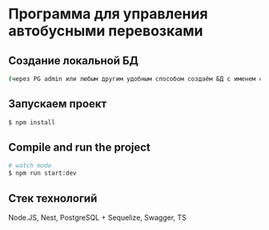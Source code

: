 # Программа для управления автобусными перевозками

## Создание локальной БД

```bash
(через PG admin или любым другим удобным способом создаём БД с именем chelnobus
```


## Запускаем проект

```bash
$ npm install
```

## Compile and run the project

```bash
# watch mode
$ npm run start:dev
```
 
## Стек технологий

Node.JS, Nest, PostgreSQL + Sequelize, Swagger, TS
